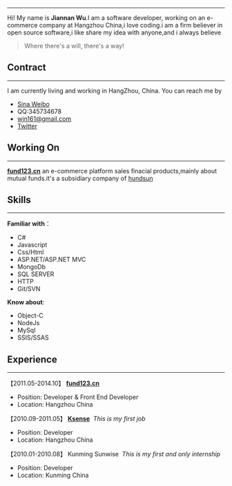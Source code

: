 ----------
Hi! My name is **Jiannan Wu**.I am a software developer, working on an e-commerce company at Hangzhou China,i love coding.i am a firm believer in open source software,i like share my idea with anyone,and i always believe
> Where there's a will, there's a way!

## Contract
----------
I am currently living and working in HangZhou, China.
You can reach me by
- [Sina Weibo](http://weibo.com/wjn161)
- QQ:345734678
- [wjn161@gmail.com](mailto:wjn161@gmail.com)
- [Twitter](http://twitter.com/wjn161)

## Working On
----------
[**fund123.cn**](http://www.fund123.cn) an e-commerce platform sales finacial products,mainly about mutual funds.it's a subsidiary company of [hundsun](http://www.hundsun.com)

## Skills
----------
**Familiar with**：
- C#
- Javascript
- Css/Html
- ASP.NET/ASP.NET MVC
- MongoDb
- SQL SERVER
- HTTP
- Git/SVN

**Know about**:
- Object-C
- NodeJs
- MySql
- SSIS/SSAS

## Experience
----------
【2011.05-2014.10】 [**fund123.cn**](http://www.fund123.cn)
- Position: Developer & Front End Developer
- Location: Hangzhou China

【2010.09-2011.05】 [**Ksense**](http://www.ksense.com/)
&nbsp;*This is my first job*
- Position: Developer
- Location: Hangzhou China

【2010.01-2010.08】 Kunming Sunwise 
&nbsp;*This is my first and only internship*
- Position: Developer
- Location: Kunming China